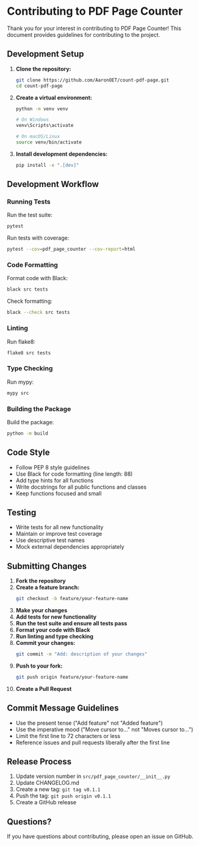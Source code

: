 # Contributing to PDF Page Counter

Thank you for your interest in contributing to PDF Page Counter! This document provides guidelines for contributing to the project.

## Development Setup

1. **Clone the repository:**
   ```bash
   git clone https://github.com/AaronOET/count-pdf-page.git
   cd count-pdf-page
   ```

2. **Create a virtual environment:**
   ```bash
   python -m venv venv
   
   # On Windows
   venv\Scripts\activate
   
   # On macOS/Linux
   source venv/bin/activate
   ```

3. **Install development dependencies:**
   ```bash
   pip install -e ".[dev]"
   ```

## Development Workflow

### Running Tests

Run the test suite:
```bash
pytest
```

Run tests with coverage:
```bash
pytest --cov=pdf_page_counter --cov-report=html
```

### Code Formatting

Format code with Black:
```bash
black src tests
```

Check formatting:
```bash
black --check src tests
```

### Linting

Run flake8:
```bash
flake8 src tests
```

### Type Checking

Run mypy:
```bash
mypy src
```

### Building the Package

Build the package:
```bash
python -m build
```

## Code Style

- Follow PEP 8 style guidelines
- Use Black for code formatting (line length: 88)
- Add type hints for all functions
- Write docstrings for all public functions and classes
- Keep functions focused and small

## Testing

- Write tests for all new functionality
- Maintain or improve test coverage
- Use descriptive test names
- Mock external dependencies appropriately

## Submitting Changes

1. **Fork the repository**
2. **Create a feature branch:**
   ```bash
   git checkout -b feature/your-feature-name
   ```
3. **Make your changes**
4. **Add tests for new functionality**
5. **Run the test suite and ensure all tests pass**
6. **Format your code with Black**
7. **Run linting and type checking**
8. **Commit your changes:**
   ```bash
   git commit -m "Add: description of your changes"
   ```
9. **Push to your fork:**
   ```bash
   git push origin feature/your-feature-name
   ```
10. **Create a Pull Request**

## Commit Message Guidelines

- Use the present tense ("Add feature" not "Added feature")
- Use the imperative mood ("Move cursor to..." not "Moves cursor to...")
- Limit the first line to 72 characters or less
- Reference issues and pull requests liberally after the first line

## Release Process

1. Update version number in `src/pdf_page_counter/__init__.py`
2. Update CHANGELOG.md
3. Create a new tag: `git tag v0.1.1`
4. Push the tag: `git push origin v0.1.1`
5. Create a GitHub release

## Questions?

If you have questions about contributing, please open an issue on GitHub.
